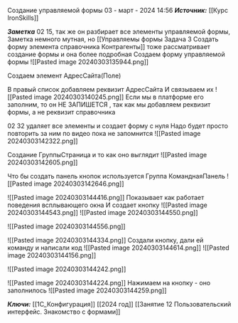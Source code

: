 
Создание управляемой формы
 03 - март - 2024  14:56 
***Источник:***  [[Курс IronSkills]] 

***Заметка***  02 15, так же он разбирает все элементы управляемой формы, 
Заметка немного мутная, но [[Управляемы формы Задача 3 Создать форму элемента справочника Контрагенты]] тоже рассматривает создание формы и она более подробная
Создаем форму управляемой формы
![[Pasted image 20240303135944.png]]


Создаем элемент АдресСайта(Поле)

В правый список добавляем реквизит АдресСайта
И связываем их
![[Pasted image 20240303140245.png]]
Если мы в платформе его заполним, то он НЕ ЗАПИШЕТСЯ , так как мы добавляем реквизит формы, а не реквизит справочника



02 32 удаляет все элементы и создает форму с нуля
Надо будет просто повторить за ним по видео пока не запомнится
![[Pasted image 20240303142322.png]]

Создание ГруппыСтраница и то как оно выглядит
![[Pasted image 20240303142605.png]]

Что бы создать панель кнопок используется
Группа КоманднаяПанель
![[Pasted image 20240303142646.png]]

![[Pasted image 20240303144416.png]]
Показывает как работает поведения всплывающего окна
И создает кнопку
![[Pasted image 20240303144543.png]]
![[Pasted image 20240303144550.png]]

![[Pasted image 20240303144556.png]]

![[Pasted image 20240303144334.png]]
Создали кнопку, дали ей команду и написали код
![[Pasted image 20240303144614.png]]
![[Pasted image 20240303144156.png]]

![[Pasted image 20240303144242.png]]

![[Pasted image 20240303144224.png]]
Нажимаем на кнопку - оно заполнилось
![[Pasted image 20240303144259.png]]



***Ключи:*** [[1С_Конфигурация]] [[2024 год]]  [[Занятие 12 Пользовательский интерфейс. Знакомство с формами]]
